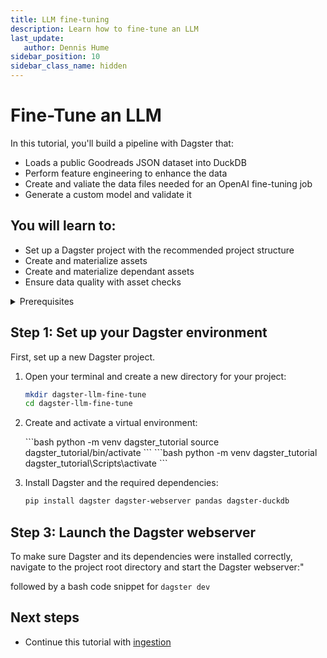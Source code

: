 ```yaml
---
title: LLM fine-tuning
description: Learn how to fine-tune an LLM
last_update:
   author: Dennis Hume
sidebar_position: 10
sidebar_class_name: hidden
---
```


# Fine-Tune an LLM

In this tutorial, you'll build a pipeline with Dagster that:

- Loads a public Goodreads JSON dataset into DuckDB
- Perform feature engineering to enhance the data
- Create and valiate the data files needed for an OpenAI fine-tuning job
- Generate a custom model and validate it

## You will learn to:

- Set up a Dagster project with the recommended project structure
- Create and materialize assets
- Create and materialize dependant assets
- Ensure data quality with asset checks

<details>
  <summary>Prerequisites</summary>

To follow the steps in this guide, you'll need:

- Basic Python knowledge
- Python 3.9+ installed on your system. Refer to the [Installation guide](/getting-started/installation) for information.
- Familiarity with SQL and Python data manipulation libraries, such as Pandas.
- Understanding of data pipelines and the extract, transform, and load process.
</details>


## Step 1: Set up your Dagster environment

First, set up a new Dagster project.

1. Open your terminal and create a new directory for your project:

   ```bash
   mkdir dagster-llm-fine-tune
   cd dagster-llm-fine-tune
   ```

2. Create and activate a virtual environment:

   <Tabs>
   <TabItem value="macos" label="MacOS">
   ```bash
   python -m venv dagster_tutorial
   source dagster_tutorial/bin/activate
   ```
   </TabItem>
   <TabItem value="windows" label="Windows">
   ```bash
   python -m venv dagster_tutorial
   dagster_tutorial\Scripts\activate
   ```
   </TabItem>
   </Tabs>

3. Install Dagster and the required dependencies:

   ```bash
   pip install dagster dagster-webserver pandas dagster-duckdb
   ```

## Step 3: Launch the Dagster webserver

To make sure Dagster and its dependencies were installed correctly, navigate to the project root directory and start the Dagster webserver:"

followed by a bash code snippet for `dagster dev`


## Next steps

- Continue this tutorial with [ingestion](ingestion)
